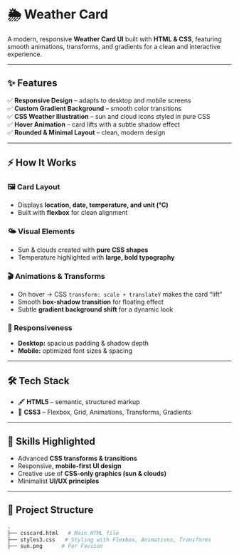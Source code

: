# 🌦️ Weather Card

A modern, responsive **Weather Card UI** built with **HTML & CSS**, featuring smooth animations, transforms, and gradients for a clean and interactive experience.

---

## ✨ Features

✅ **Responsive Design** – adapts to desktop and mobile screens  
✅ **Custom Gradient Background** – smooth color transitions  
✅ **CSS Weather Illustration** – sun and cloud icons styled in pure CSS  
✅ **Hover Animation** – card lifts with a subtle shadow effect  
✅ **Rounded & Minimal Layout** – clean, modern design  

---

## ⚡ How It Works

### 🖼️ Card Layout
- Displays **location, date, temperature, and unit (°C)**  
- Built with **flexbox** for clean alignment  

### 🌤️ Visual Elements
- Sun & clouds created with **pure CSS shapes**  
- Temperature highlighted with **large, bold typography**  

### 🎬 Animations & Transforms
- On hover → CSS `transform: scale + translateY` makes the card “lift”  
- Smooth **box-shadow transition** for floating effect  
- Subtle **gradient background shift** for a dynamic look  

### 📱 Responsiveness
- **Desktop:** spacious padding & shadow depth  
- **Mobile:** optimized font sizes & spacing  

---

## 🛠️ Tech Stack

- 🖋 **HTML5** – semantic, structured markup  
- 🎨 **CSS3** – Flexbox, Grid, Animations, Transforms, Gradients  

---

## 🎯 Skills Highlighted

- Advanced **CSS transforms & transitions**  
- Responsive, **mobile-first UI design**  
- Creative use of **CSS-only graphics (sun & clouds)**  
- Minimalist **UI/UX principles**  

---

## 📂 Project Structure

```bash
.
├── csscard.html   # Main HTML file
├── styles3.css   # Styling with Flexbox, Animations, Transforms
├── sun.png      # For Favicon
   
